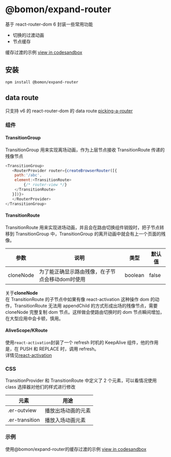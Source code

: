 # @bomon/expand-router

基于 react-router-dom 6 封装一些常用功能

- 切换的过渡动画
- 节点缓存

缓存过渡的示例
[view in codesandbox](https://codesandbox.io/p/sandbox/expand-router-ofynwt)

## 安装

```npm install @bomon/expand-router```

## data route

只支持 v6 的 react-router-dom 的 data route [picking-a-router](https://reactrouter.com/en/main/routers/picking-a-router)  

### 组件

#### TransitionGroup

TransitionGroup 用来实现离场动画，作为上层节点接收 TransitionRoute 传递的残像节点

```javascript
<TransitionGroup>
   <RouterProvider router={createBrowserRouter([{
    path:'/abc',
    element:<TransitionRoute>
        {/* router-view */}
    </TransitionRoute>
   }])}>
   </RouterProvider>
</TransitionGroup>
```

#### TransitionRoute

TransitionRoute 用来实现进场动画，并且会在路由切换组件销毁时，把子节点转移到 TransitionGroup 中，TransitionGroup 的离开动画中就会有上一个页面的残像。


|  参数   | 说明  | 类型 | 默认值 |
|  ----  | ----  | ----  | ----  |
| cloneNode  | 为了能正确显示路由残像，在子节点会移动dom时使用 | boolean | false


关于**cloneNode**  
在 TransitionRoute 的子节点中如果有像 react-activation 这种操作 dom 的动作，TransitionRoute 无法用 appendChild 的方式形成出场的残像节点，需要 cloneNode 完整复制 dom 节点。这样做会使路由切换时的 dom 节点瞬间增加，在大型应用中会卡顿，慎用。

#### AliveScope/KRoute

使用```react-activation```封装了一个 refresh 时机的 KeepAlive 组件，他的作用是，在 PUSH 和 REPLACE 时，调用 refresh。  
详情见[react-activation](https://github.com/CJY0208/react-activation)

### CSS

TransitionProvider 和 TransitionRoute 中定义了 2 个元素，可以看情况使用 class 选择器对他们的样式进行修改

|  元素   | 用途  |
|  ----  | ----  |
| .er-outview  | 播放出场动画的元素 |
| .er-transition  | 播放入场动画元素 |


### 示例

使用@bomon/expand-router的缓存过渡的示例
[view in codesandbox](https://codesandbox.io/p/sandbox/expand-router-ofynwt)